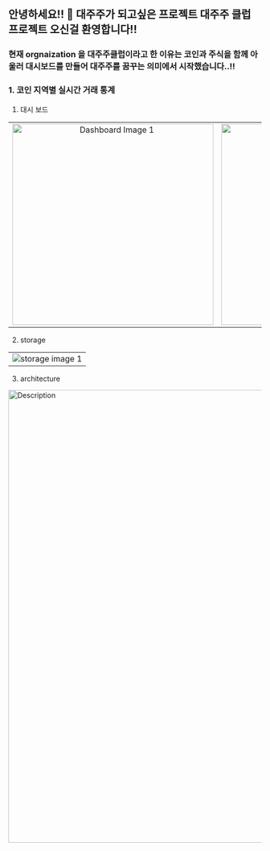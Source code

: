 ## 안녕하세요!! 👋 대주주가 되고싶은 프로젝트 대주주 클럽 프로젝트 오신걸 환영합니다!! 
###  현재 orgnaization 을 대주주클럽이라고 한 이유는 코인과 주식을 함께 아울러 대시보드를 만들어 대주주를 꿈꾸는 의미에서 시작했습니다..!! 

### 1. 코인 지역별 실시간 거래 통계 
1. 대시 보드
<table>
  <tr>
    <td style="text-align: center;">
      <img src="https://github.com/user-attachments/assets/3a9ed93f-791e-4c4a-beff-8242d2cea4cd" alt="Dashboard Image 1" width="400">
    </td>
    <td style="text-align: center;">
      <img src="https://github.com/user-attachments/assets/ebb4a15e-9532-48c8-b237-cbfb7764663b" alt="Dashboard Image 2" width="400">
    </td>
    <td style="text-align: center;>
      <img src="https://github.com/user-attachments/assets/4fb961ce-fa2b-461a-99ea-2bc028c13635" alt="Dashboard Image 2" width="400">
    </td>
  </tr>
</table>

2. storage
<Table>
  <tr>
    <td style="text-align: center;">
      <img src="https://github.com/user-attachments/assets/8cd8f678-3888-4ede-ba7c-1fbbd54c474d" alt="storage image 1" witde="400">
    </td>
  </tr>
</Table>

3. architecture
<img src="https://github.com/user-attachments/assets/f473795b-1404-4ecd-baef-bbcfbeacdbc7" alt="Description" width="600" height="900"/>

